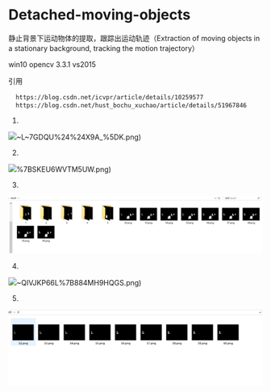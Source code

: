 # Detached-moving-objects
静止背景下运动物体的提取，跟踪出运动轨迹（Extraction of moving objects in a stationary background, tracking the motion trajectory）

win10  opencv 3.3.1   vs2015

引用  

      https://blog.csdn.net/icvpr/article/details/10259577
      https://blog.csdn.net/hust_bochu_xuchao/article/details/51967846

1.
![](https://github.com/scutlzk/Detached-moving-objects/blob/master/HE8LUO)~L~7GDQU%24%24X9A_%5DK.png)

2.
![](https://github.com/scutlzk/Detached-moving-objects/blob/master/BBI%60CUOCY)%7BSKEU6WVTM5UW.png)

3.
![](https://github.com/scutlzk/Detached-moving-objects/blob/master/C%40NKZWV%5BGU~D6H53QTPXYL8.png)

4.
![](https://github.com/scutlzk/Detached-moving-objects/blob/master/9)~QIVJKP66L%7B884MH9HQGS.png)

5.
![](https://github.com/scutlzk/Detached-moving-objects/blob/master/%7BZGQM%25ZD1KM7R_%25%60Z_1NUDD.png)

